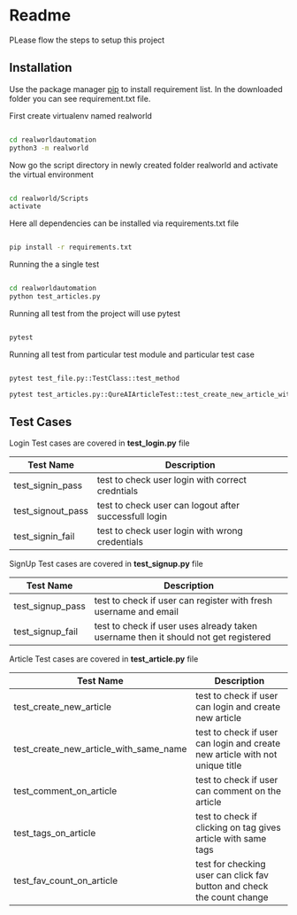 # Readme

PLease flow the steps to setup this project

## Installation

Use the package manager [pip](https://pip.pypa.io/en/stable/) to install requirement list. In the downloaded folder you can see requirement.txt file.

First create virtualenv named realworld

```bash

cd realworldautomation
python3 -m realworld

```
Now go the script directory in newly created folder realworld and activate the virtual environment

```bash

cd realworld/Scripts
activate

```

Here all dependencies can be installed via requirements.txt file

```bash

pip install -r requirements.txt

```

Running the a single test

```bash

cd realworldautomation
python test_articles.py

```

Running all test from the project will use pytest

```bash

pytest

```

Running all test from particular test module and particular test case

```bash

pytest test_file.py::TestClass::test_method

pytest test_articles.py::QureAIArticleTest::test_create_new_article_with_same_name

```

## Test Cases

Login Test cases are covered in **test_login.py** file

| Test Name | Description |
| ----------- | ----------- |
| test_signin_pass | test to check user login with correct credntials |
| test_signout_pass | test to check user can logout after successfull login |
| test_signin_fail | test to check user login with wrong credentials |



SignUp Test cases are covered in **test_signup.py** file

| Test Name | Description |
| ----------- | ----------- |
| test_signup_pass | test to check if user can register with fresh username and email |
| test_signup_fail | test to check if user uses already taken username then it should not get registered |



Article Test cases are covered in **test_article.py** file

| Test Name | Description |
| ----------- | ----------- |
| test_create_new_article | test to check if user can login and create new article |
| test_create_new_article_with_same_name | test to check if user can login and create new article with not unique title |
| test_comment_on_article | test to check if user can comment on the article |
| test_tags_on_article | test to check if clicking on tag gives article with same tags |
| test_fav_count_on_article | test for checking user can click fav button and check the count change |
